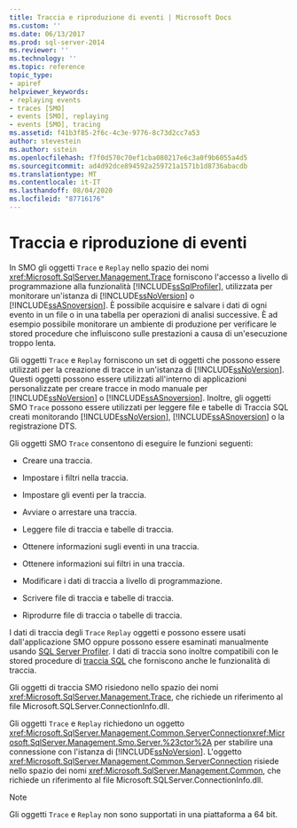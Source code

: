 ```yaml
---
title: Traccia e riproduzione di eventi | Microsoft Docs
ms.custom: ''
ms.date: 06/13/2017
ms.prod: sql-server-2014
ms.reviewer: ''
ms.technology: ''
ms.topic: reference
topic_type:
- apiref
helpviewer_keywords:
- replaying events
- traces [SMO]
- events [SMO], replaying
- events [SMO], tracing
ms.assetid: f41b3f85-2f6c-4c3e-9776-8c73d2cc7a53
author: stevestein
ms.author: sstein
ms.openlocfilehash: f7f0d570c70ef1cba080217e6c3a0f9b6055a4d5
ms.sourcegitcommit: ad4d92dce894592a259721a1571b1d8736abacdb
ms.translationtype: MT
ms.contentlocale: it-IT
ms.lasthandoff: 08/04/2020
ms.locfileid: "87716176"
---
```

# <a name="tracing-and-replaying-events"></a>Traccia e riproduzione di eventi
  In SMO gli oggetti `Trace` e `Replay` nello spazio dei nomi <xref:Microsoft.SqlServer.Management.Trace> forniscono l'accesso a livello di programmazione alla funzionalità [!INCLUDE[ssSqlProfiler](../../../includes/sssqlprofiler-md.md)], utilizzata per monitorare un'istanza di [!INCLUDE[ssNoVersion](../../../includes/ssnoversion-md.md)] o [!INCLUDE[ssASnoversion](../../../includes/ssasnoversion-md.md)]. È possibile acquisire e salvare i dati di ogni evento in un file o in una tabella per operazioni di analisi successive. È ad esempio possibile monitorare un ambiente di produzione per verificare le stored procedure che influiscono sulle prestazioni a causa di un'esecuzione troppo lenta.  
  
 Gli oggetti `Trace` e `Replay` forniscono un set di oggetti che possono essere utilizzati per la creazione di tracce in un'istanza di [!INCLUDE[ssNoVersion](../../../includes/ssnoversion-md.md)]. Questi oggetti possono essere utilizzati all'interno di applicazioni personalizzate per creare tracce in modo manuale per [!INCLUDE[ssNoVersion](../../../includes/ssnoversion-md.md)] o [!INCLUDE[ssASnoversion](../../../includes/ssasnoversion-md.md)]. Inoltre, gli oggetti SMO `Trace` possono essere utilizzati per leggere file e tabelle di Traccia SQL creati monitorando [!INCLUDE[ssNoVersion](../../../includes/ssnoversion-md.md)], [!INCLUDE[ssASnoversion](../../../includes/ssasnoversion-md.md)] o la registrazione DTS.  
  
 Gli oggetti SMO `Trace` consentono di eseguire le funzioni seguenti:  
  
-   Creare una traccia.  
  
-   Impostare i filtri nella traccia.  
  
-   Impostare gli eventi per la traccia.  
  
-   Avviare o arrestare una traccia.  
  
-   Leggere file di traccia e tabelle di traccia.  
  
-   Ottenere informazioni sugli eventi in una traccia.  
  
-   Ottenere informazioni sui filtri in una traccia.  
  
-   Modificare i dati di traccia a livello di programmazione.  
  
-   Scrivere file di traccia e tabelle di traccia.  
  
-   Riprodurre file di traccia o tabelle di traccia.  
  
 I dati di traccia degli `Trace` `Replay` oggetti e possono essere usati dall'applicazione SMO oppure possono essere esaminati manualmente usando [SQL Server Profiler](../../../tools/sql-server-profiler/sql-server-profiler.md). I dati di traccia sono inoltre compatibili con le stored procedure di [traccia SQL](../../sql-trace/sql-trace.md) che forniscono anche le funzionalità di traccia.  
  
 Gli oggetti di traccia SMO risiedono nello spazio dei nomi <xref:Microsoft.SqlServer.Management.Trace>, che richiede un riferimento al file Microsoft.SQLServer.ConnectionInfo.dll.  
  
 Gli oggetti `Trace` e `Replay` richiedono un oggetto <xref:Microsoft.SqlServer.Management.Common.ServerConnection><xref:Microsoft.SqlServer.Management.Smo.Server.%23ctor%2A> per stabilire una connessione con l'istanza di [!INCLUDE[ssNoVersion](../../../includes/ssnoversion-md.md)]. L'oggetto <xref:Microsoft.SqlServer.Management.Common.ServerConnection> risiede nello spazio dei nomi <xref:Microsoft.SqlServer.Management.Common>, che richiede un riferimento al file Microsoft.SQLServer.ConnectionInfo.dll.  
  
> [!NOTE]  
>  Gli oggetti `Trace` e `Replay` non sono supportati in una piattaforma a 64 bit.  
  
  
